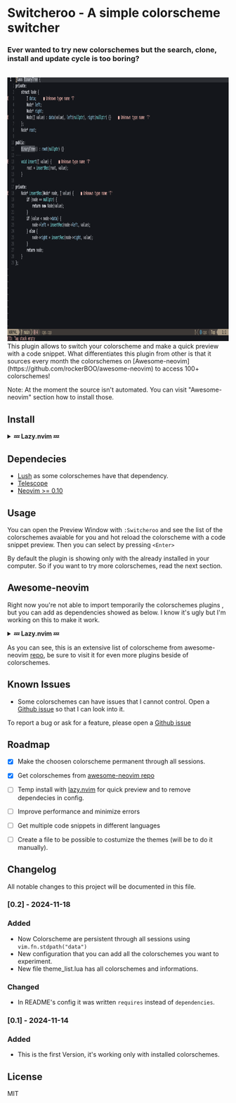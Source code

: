 # Switcheroo - A simple colorscheme switcher

### Ever wanted to try new colorschemes but the search, clone, install and update cycle is too boring?
<br>
<img src="https://github.com/MrSloth-dev/Switcheroo.nvim/blob/main/Showcase.gif?raw=true" alt="Showcase" width="1000" height="600">
<br>
This plugin allows to switch your colorscheme and make a quick preview with a code snippet.
What differentiates this plugin from other is that it sources every month the colorschemes on [Awesome-neovim](https://github.com/rockerBOO/awesome-neovim) to access 100+ colorschemes!

Note: At the moment the source isn't automated. You can visit "Awesome-neovim" section how to install those.

## Install

<details>
<summary><b>💤 Lazy.nvim 💤</b></summary>

``` lua
{
    "MrSloth-dev/Switcheroo.nvim",
    dependencies = { "rktjmp/lush.nvim", "nvim-telescope/telescope.nvim" },
    opts = {}
},
```
</details>

## Dependecies

- [Lush](https://github.com/rktjmp/lush.nvim) as some colorschemes have that dependency.
- [Telescope](https://github.com/nvim-telescope/telescope.nvim)
- [Neovim >= 0.10](https://neovim.io/)

## Usage

You can open the Preview Window with `:Switcheroo` and see the list of the colorschemes avaiable for you and hot reload the colorscheme with a code snippet preview. Then you can select by pressing `<Enter>`

By default the plugin is showing only with the already installed in your computer. So if you want to try more colorschemes, read the next section.

## Awesome-neovim

Right now you're not able to import temporarily the colorschemes plugins , but you can add as dependencies showed as below.
I know it's ugly but I'm working on this to make it work.

<details>
<summary><b>💤 Lazy.nvim 💤</b></summary>

``` lua
{
    "MrSloth-dev/Switcheroo.nvim",
    dependencies = { "rktjmp/lush.nvim",
			"rktjmp/lush.nvim",
			"nvim-telescope/telescope.nvim",
			"sontungexpt/witch",
			"Abstract-IDE/Abstract-cs",
			"tomasiser/vim-code-dark",
			"Mofiqul/vscode.nvim",
			"marko-cerovac/material.nvim",
			"bluz71/vim-nightfly-colors",
			"bluz71/vim-moonfly-colors",
			"ChristianChiarulli/nvcode-color-schemes.vim",
			"folke/tokyonight.nvim",
			"comfysage/evergarden",
			"sainnhe/sonokai",
			"nyoom-engineering/oxocarbon.nvim",
			"kyazdani42/blue-moon",
			"mhartington/oceanic-next",
			"nvimdev/zephyr-nvim",
			"rockerBOO/boo-colorscheme-nvim",
			"jim-at-jibba/ariake.nvim",
			"ishan9299/modus-theme-vim",
			"sainnhe/edge",
			"theniceboy/nvim-deus",
			"PHSix/nvim-hybrid",
			"Th3Whit3Wolf/space-nvim",
			"yonlu/omni.vim",
			"ray-x/aurora",
			"tanvirtin/monokai.nvim",
			"ofirgall/ofirkai.nvim",
			"savq/melange-nvim",
			"fenetikm/falcon",
			"andersevenrud/nordic.nvim",
			"AlexvZyl/nordic.nvim",
			"shaunsingh/nord.nvim",
			"ishan9299/nvim-solarized-lua",
			"jthvai/lavender.nvim",
			"navarasu/onedark.nvim",
			"sainnhe/gruvbox-material",
			"sainnhe/everforest",
			"neanias/everforest-nvim",
			"NTBBloodbath/doom-one.nvim",
			"dracula/vim",
			"Mofiqul/dracula.nvim",
			"niyabits/calvera-dark.nvim",
			"nxvu699134/vn-night.nvim",
			"adisen99/codeschool.nvim",
			"projekt0n/github-nvim-theme",
			"kdheepak/monochrome.nvim",
			"rose-pine/neovim",
			"zenbones-theme/zenbones.nvim",
			"catppuccin/nvim",
			"FrenzyExists/aquarium-vim",
			"EdenEast/nightfox.nvim",
			"kvrohit/substrata.nvim",
			"ldelossa/vimdark",
			"Everblush/nvim",
			"adisen99/apprentice.nvim",
			"olimorris/onedarkpro.nvim",
			"rmehri01/onenord.nvim",
			"RishabhRD/gruvy",
			"luisiacc/gruvbox-baby",
			"titanzero/zephyrium",
			"rebelot/kanagawa.nvim",
			"sho-87/kanagawa-paper.nvim",
			"kevinm6/kurayami.nvim",
			"tiagovla/tokyodark.nvim",
			"cpea2506/one_monokai.nvim",
			"phha/zenburn.nvim",
			"kvrohit/rasmus.nvim",
			"chrsm/paramount-ng.nvim",
			"qaptoR-nvim/chocolatier.nvim",
			"rockyzhang24/arctic.nvim",
			"ramojus/mellifluous.nvim",
			"Yazeed1s/minimal.nvim",
			"Mofiqul/adwaita.nvim",
			"olivercederborg/poimandres.nvim",
			"mellow-theme/mellow.nvim",
			"gbprod/nord.nvim",
			"Yazeed1s/oh-lucy.nvim",
			"embark-theme/vim",
			"nyngwang/nvimgelion",
			"maxmx03/fluoromachine.nvim",
			"dasupradyumna/midnight.nvim",
			"uncleTen276/dark_flat.nvim",
			"zootedb0t/citruszest.nvim",
			"xero/miasma.nvim",
			"Verf/deepwhite.nvim",
			"judaew/ronny.nvim",
			"ribru17/bamboo.nvim",
			"cryptomilk/nightcity.nvim",
			"polirritmico/monokai-nightasty.nvim",
			"oxfist/night-owl.nvim",
			"miikanissi/modus-themes.nvim",
			"alexmozaidze/palenight.nvim",
			"scottmckendry/cyberdream.nvim",
			"HoNamDuong/hybrid.nvim",
			"bartekjaszczak/distinct-nvim",
			"samharju/synthweave.nvim",
			"ptdewey/darkearth-nvim",
			"uloco/bluloco.nvim",
			"slugbyte/lackluster.nvim",
			"0xstepit/flow.nvim",
			"samharju/serene.nvim",
			"killitar/obscure.nvim",
			"bakageddy/alduin.nvim",
			"diegoulloao/neofusion.nvim",
			"bartekjaszczak/luma-nvim",
			"bartekjaszczak/finale-nvim",
			"ellisonleao/gruvbox.nvim",
			"metalelf0/jellybeans-nvim",
			"lalitmee/cobalt2.nvim",
			"calind/selenized.nvim",
    },
    opts = {}
},
```
</details>

As you can see, this is an extensive list of colorscheme from awesome-neovim [repo](https://github.com/rockerBOO/awesome-neovim), be sure to visit it for even more plugins beside of colorschemes.

## Known Issues

- Some colorschemes can have issues that I cannot control. Open a [Github issue](https://github.com/MrSloth-dev/42-NorminetteNvim/issues/new) so that I can look into it.


To report a bug or ask for a feature, please open a [Github issue](https://github.com/MrSloth-dev/42-NorminetteNvim/issues/new)
<br>

## Roadmap

- [x] Make the choosen colorscheme permanent through all sessions.
- [x] Get colorschemes from [awesome-neovim repo](https://github.com/rockerBOO/awesome-neovim)
- [ ] Temp install with [lazy.nvim](https://github.com/folke/lazy.nvim/) for quick preview and to remove dependecies in config.
- [ ] Improve performance and minimize errors
- [ ] Get multiple code snippets in different languages
- [ ] Create a file to be possible to costumize the themes (will be to do it manually).


## Changelog

All notable changes to this project will be documented in this file.

### [0.2] - 2024-11-18

### Added

- Now Colorscheme are persistent through all sessions using `vim.fn.stdpath("data")`
- New configuration that you can add all the colorschemes you want to experiment.
- New file theme_list.lua has all colorschemes and informations.

### Changed
- In README's config it was written `requires` instead of `dependencies`.

### [0.1] - 2024-11-14

### Added

- This is the first Version, it's working only with installed colorschemes.

## License
MIT
